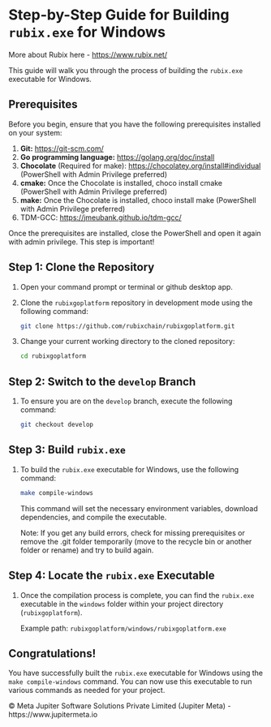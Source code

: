 

# Step-by-Step Guide for Building `rubix.exe` for Windows
More about Rubix here - https://www.rubix.net/

This guide will walk you through the process of building the `rubix.exe` executable for Windows.

## Prerequisites

Before you begin, ensure that you have the following prerequisites installed on your system:

1. **Git:** https://git-scm.com/
2. **Go programming language:** https://golang.org/doc/install 
3. **Chocolate** (Required for make): https://chocolatey.org/install#individual (PowerShell with Admin Privilege preferred)
4. **cmake:** Once the Chocolate is installed, choco install cmake (PowerShell with Admin Privilege preferred)
5. **make:** Once the Chocolate is installed, choco install make (PowerShell with Admin Privilege preferred)
6. TDM-GCC: https://jmeubank.github.io/tdm-gcc/

Once the prerequisites are installed, close the PowerShell and open it again with admin privilege. This step is important! 

## Step 1: Clone the Repository

1. Open your command prompt or terminal or github desktop app.

2. Clone the `rubixgoplatform` repository in development mode using the following command:

   ```sh
   git clone https://github.com/rubixchain/rubixgoplatform.git
   ```

3. Change your current working directory to the cloned repository:

   ```sh
   cd rubixgoplatform
   ```

## Step 2: Switch to the `develop` Branch

1. To ensure you are on the `develop` branch, execute the following command:

   ```sh
   git checkout develop
   ```

## Step 3: Build `rubix.exe`

1. To build the `rubix.exe` executable for Windows, use the following command:

   ```sh
   make compile-windows
   ```

   This command will set the necessary environment variables, download dependencies, and compile the executable.

   Note: If you get any build errors, check for missing prerequisites or remove the .git folder temporarily (move to the recycle bin or another folder or rename) and try to build again.

## Step 4: Locate the `rubix.exe` Executable

1. Once the compilation process is complete, you can find the `rubix.exe` executable in the `windows` folder within your project directory (`rubixgoplatform`).

   Example path: `rubixgoplatform/windows/rubixgoplatform.exe`

## Congratulations!

You have successfully built the `rubix.exe` executable for Windows using the `make compile-windows` command. You can now use this executable to run various commands as needed for your project.

<footer>
© Meta Jupiter Software Solutions Private Limited (Jupiter Meta) - https://www.jupitermeta.io
</footer>
